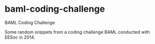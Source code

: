 # baml-coding-challenge
BAML Coding Challenge

Some random snippets from a coding challenge BAML conducted with EESoc in 2014.

